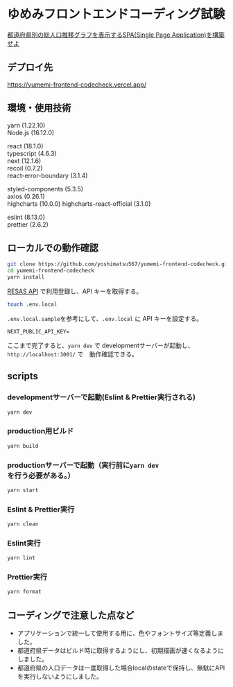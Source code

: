 # ゆめみフロントエンドコーディング試験
[都道府県別の総人口推移グラフを表示するSPA(Single Page Application)を構築せよ](https://notion.yumemi.co.jp/0e9ef27b55704d7882aab55cc86c999d)

## デプロイ先
https://yumemi-frontend-codecheck.vercel.app/

## 環境・使用技術
yarn (1.22.10)  
Node.js (16.12.0)  

react (18.1.0)  
typescript (4.6.3)  
next (12.1.6)  
recoil (0.7.2)  
react-error-boundary (3.1.4)

styled-components (5.3.5)  
axios (0.26.1)  
highcharts (10.0.0)
   highcharts-react-official (3.1.0)  

eslint (8.13.0)  
prettier (2.6.2)

## ローカルでの動作確認

```zsh
git clone https://github.com/yoshimatsu567/yumemi-frontend-codecheck.git
cd yumemi-frontend-codecheck
yarn install
```


[RESAS API](https://opendata.resas-portal.go.jp) で利用登録し、API キーを取得する。

```zsh
touch .env.local
```

`.env.local.sample`を参考にして、`.env.local` に API キーを設定する。
```env
NEXT_PUBLIC_API_KEY=
```

ここまで完了すると、`yarn dev` で developmentサーバーが起動し、`http://localhost:3001/` で　動作確認できる。

## scripts

### developmentサーバーで起動(Eslint & Prettier実行される)
```zsh
yarn dev
```
### production用ビルド
```zsh
yarn build
```
### productionサーバーで起動（実行前に`yarn dev`を行う必要がある。）
```zsh
yarn start
```
### Eslint & Prettier実行
```zsh
yarn clean
```
### Eslint実行
```zsh
yarn lint
```
### Prettier実行
```zsh
yarn format
```

## コーディングで注意した点など
- アプリケーションで統一して使用する用に、色やフォントサイズ等定義しました。
- 都道府県データはビルド時に取得するようにし、初期描画が速くなるようにしました。
- 都道府県の人口データは一度取得した場合localのstateで保持し、無駄にAPIを実行しないようにしました。
